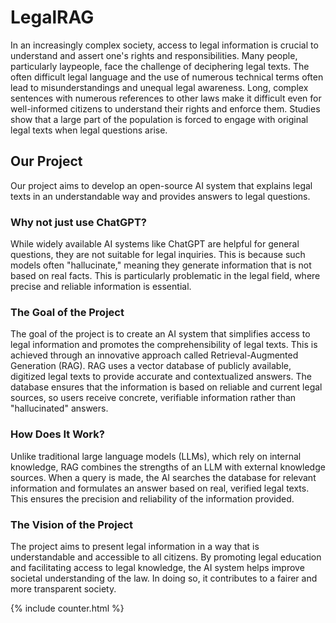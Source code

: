 # LegalRAG

In an increasingly complex society, access to legal information is crucial to understand and assert one's rights and responsibilities. Many people, particularly laypeople, face the challenge of deciphering legal texts. The often difficult legal language and the use of numerous technical terms often lead to misunderstandings and unequal legal awareness. Long, complex sentences with numerous references to other laws make it difficult even for well-informed citizens to understand their rights and enforce them. Studies show that a large part of the population is forced to engage with original legal texts when legal questions arise.

## Our Project

Our project aims to develop an open-source AI system that explains legal texts in an understandable way and provides answers to legal questions.

### Why not just use ChatGPT?

While widely available AI systems like ChatGPT are helpful for general questions, they are not suitable for legal inquiries. This is because such models often "hallucinate," meaning they generate information that is not based on real facts. This is particularly problematic in the legal field, where precise and reliable information is essential.

### The Goal of the Project

The goal of the project is to create an AI system that simplifies access to legal information and promotes the comprehensibility of legal texts. This is achieved through an innovative approach called Retrieval-Augmented Generation (RAG). RAG uses a vector database of publicly available, digitized legal texts to provide accurate and contextualized answers. The database ensures that the information is based on reliable and current legal sources, so users receive concrete, verifiable information rather than "hallucinated" answers.

### How Does It Work?

Unlike traditional large language models (LLMs), which rely on internal knowledge, RAG combines the strengths of an LLM with external knowledge sources. When a query is made, the AI searches the database for relevant information and formulates an answer based on real, verified legal texts. This ensures the precision and reliability of the information provided.

### The Vision of the Project

The project aims to present legal information in a way that is understandable and accessible to all citizens. By promoting legal education and facilitating access to legal knowledge, the AI system helps improve societal understanding of the law. In doing so, it contributes to a fairer and more transparent society.

{% include counter.html %}
